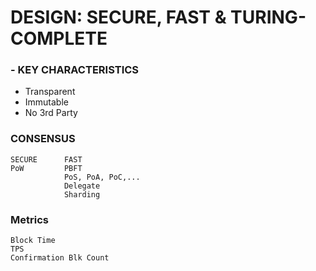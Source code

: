 # DESIGN: SECURE, FAST & TURING-COMPLETE
### - KEY CHARACTERISTICS
   * Transparent
   * Immutable
   * No 3rd Party
### CONSENSUS
    SECURE      FAST
    PoW         PBFT
                PoS, PoA, PoC,...
                Delegate
                Sharding
### Metrics
    Block Time
    TPS
    Confirmation Blk Count
